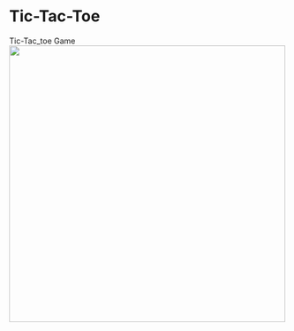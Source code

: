 # Tic-Tac-Toe
 Tic-Tac_toe Game
<img src="Tic-Tac-Toescreenshot.png" style= "width: 500px; height: 500px">